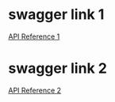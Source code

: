 # swagger link 1

[API Reference 1](https://temando.github.io/open-api-renderer/petstore-open-api-v3.0.0-RC2.json "openapi:")

# swagger link 2

[API Reference 2](https://temando.github.io/open-api-renderer/petstore-open-api-v3.0.0-RC2.json "openapi:")
